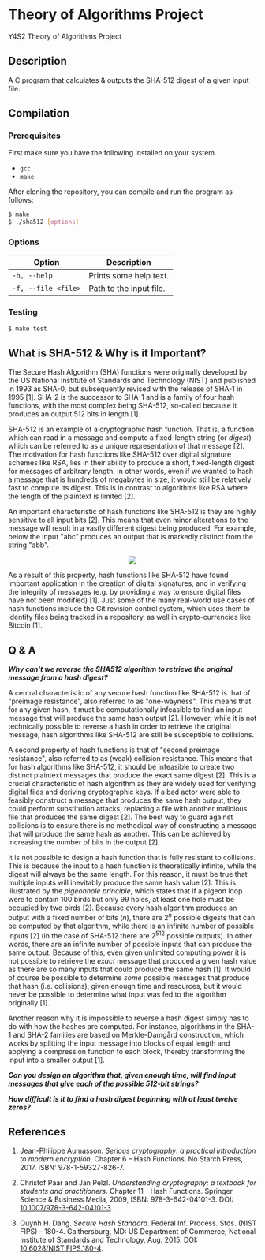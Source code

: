 # Theory of Algorithms Project

Y4S2 Theory of Algorithms Project

## Description

A C program that calculates & outputs the SHA-512 digest of a given input file.

## Compilation

### Prerequisites

First make sure you have the following installed on your system.

- `gcc`
- `make`

After cloning the repository, you can compile and run the program as follows:

```sh
$ make
$ ./sha512 [options]
```

### Options

| Option              | Description             |
| ------------------- | ----------------------- |
| `-h, --help`        | Prints some help text.  |
| `-f, --file <file>` | Path to the input file. |

<!-- #### Example

```sh
$ ./sha512 -f input.txt

``` -->

### Testing

```sh
$ make test
```

## What is SHA-512 & Why is it Important?

The Secure Hash Algorithm (SHA) functions were originally developed by the US National Institute of Standards and Technology (NIST) and published in 1993 as SHA-0, but subsequently revised with the release of SHA-1 in 1995 [1]. SHA-2 is the successor to SHA-1 and is a family of four hash functions, with the most complex being SHA-512, so-called because it produces an output 512 bits in length [1].

SHA-512 is an example of a cryptographic hash function. That is, a function which can read in a message and compute a fixed-length string (or _digest_) which can be referred to as a unique representation of that message [2]. The motivation for hash functions like SHA-512 over digital signature schemes like RSA, lies in their ability to produce a short, fixed-length digest for messages of arbitrary length. In other words, even if we wanted to hash a message that is hundreds of megabytes in size, it would still be relatively fast to compute its digest. This is in contrast to algorithms like RSA where the length of the plaintext is limited [2].

An important characteristic of hash functions like SHA-512 is they are highly sensitive to all input bits [2]. This means that even minor alterations to the message will result in a vastly different digest being produced. For example, below the input "abc" produces an output that is markedly distinct from the string "abb".

<div align="center">
  <img src="https://user-images.githubusercontent.com/37158241/111521283-decc5a80-8750-11eb-91ed-b04bcbced56f.png" />
</div>

As a result of this property, hash functions like SHA-512 have found important application in the creation of digital signatures, and in verifying the integrity of messages (e.g. by providing a way to ensure digital files have not been modified) [1]. Just some of the many real-world use cases of hash functions include the Git revision control system, which uses them to identify files being tracked in a repository, as well in crypto-currencies like Bitcoin [1].

## Q & A

**_Why can't we reverse the SHA512 algorithm to retrieve the original message from a hash digest?_**

A central characteristic of any secure hash function like SHA-512 is that of "preimage resistance", also referred to as "one-wayness". This means that for any given hash, it must be computationally infeasible to find an input message that will produce the same hash output [2]. However, while it is not technically possible to reverse a hash in order to retrieve the original message, hash algorithms like SHA-512 are still be susceptible to collisions.

A second property of hash functions is that of "second preimage resistance", also referred to as (weak) collision resistance. This means that for hash algorithms like SHA-512, it should be infeasible to create two distinct plaintext messages that produce the exact same digest [2]. This is a crucial characteristic of hash algorithm as they are widely used for verifying digital files and deriving cryptographic keys. If a bad actor were able to feasibly construct a message that produces the same hash output, they could perform substitution attacks, replacing a file with another malicious file that produces the same digest [2]. The best way to guard against collisions is to ensure there is no methodical way of constructing a message that will produce the same hash as another. This can be achieved by increasing the number of bits in the output [2].

It is not possible to design a hash function that is fully resistant to collisions. This is because the input to a hash function is theoretically infinite, while the digest will always be the same length. For this reason, it must be true that multiple inputs will inevitably produce the same hash value [2]. This is illustrated by the _pigeonhole principle_, which states that if a pigeon loop were to contain 100 birds but only 99 holes, at least one hole must be occupied by two birds [2]. Because every hash algorithm produces an output with a fixed number of bits (_n_), there are 2<sup>_n_</sup> possible digests that can be computed by that algorithm, while there is an infinite number of possible inputs [2] (in the case of SHA-512 there are 2<sup>512</sup> possible outputs). In other words, there are an infinite number of possible inputs that can produce the same output. Because of this, even given unlimited computing power it is not possible to retrieve the _exact_ message that produced a given hash value as there are so many inputs that could produce the same hash [1]. It would of course be possible to determine _some_ possible messages that produce that hash (i.e. collisions), given enough time and resources, but it would never be possible to determine what input was fed to the algorithm originally [1].

Another reason why it is impossible to reverse a hash digest simply has to do with how the hashes are computed. For instance, algorithms in the SHA-1 and SHA-2 families are based on Merkle–Damgård construction, which works by splitting the input message into blocks of equal length and applying a compression function to each block, thereby transforming the input into a smaller output [1].

**_Can you design an algorithm that, given enough time, will find input messages that give each of the possible 512-bit strings?_**

**_How difficult is it to find a hash digest beginning with at least twelve zeros?_**

## References

1. Jean-Philippe Aumasson. _Serious cryptography: a practical introduction to modern encryption_. Chapter 6 – Hash Functions. No Starch Press, 2017. ISBN: 978-1-59327-826-7.

2. Christof Paar and Jan Pelzl. _Understanding cryptography: a textbook for students and practitioners_. Chapter 11 - Hash Functions. Springer Science & Business Media, 2009, ISBN: 978-3-642-04101-3. DOI: [10.1007/978-3-642-04101-3](https://doi.org/10.1007/978-3-642-04101-3).

3. Quynh H. Dang. _Secure Hash Standard_. Federal Inf. Process. Stds. (NIST FIPS) - 180-4. Gaithersburg, MD: US Department of Commerce, National Institute of Standards and Technology, Aug. 2015. DOI: [10.6028/NIST.FIPS.180-4](https://doi.org/10.6028/NIST.FIPS.180-4).
